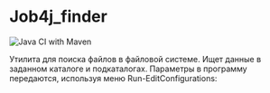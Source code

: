 # Job4j_finder

![Java CI with Maven](https://github.com/Kirprox/job4j_finder/actions/workflows/maven.yml/badge.svg)

Утилита для поиска файлов в файловой системе.
Ищет данные в заданном каталоге и подкаталогах.
Параметры в программу передаются, используя меню Run-EditConfigurations:
